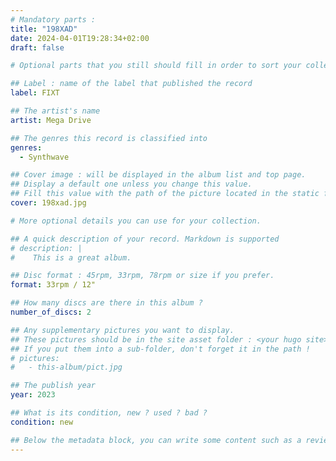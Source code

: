```yaml
---
# Mandatory parts :
title: "198XAD"
date: 2024-04-01T19:28:34+02:00
draft: false

# Optional parts that you still should fill in order to sort your collection

## Label : name of the label that published the record
label: FIXT

## The artist's name
artist: Mega Drive

## The genres this record is classified into
genres:
  - Synthwave

## Cover image : will be displayed in the album list and top page.
## Display a default one unless you change this value.
## Fill this value with the path of the picture located in the static folder
cover: 198xad.jpg

# More optional details you can use for your collection.

## A quick description of your record. Markdown is supported
# description: |
#    This is a great album.

## Disc format : 45rpm, 33rpm, 78rpm or size if you prefer.
format: 33rpm / 12"

## How many discs are there in this album ?
number_of_discs: 2

## Any supplementary pictures you want to display.
## These pictures should be in the site asset folder : <your hugo site>/static
## If you put them into a sub-folder, don't forget it in the path !
# pictures:
#   - this-album/pict.jpg

## The publish year
year: 2023

## What is its condition, new ? used ? bad ?
condition: new

## Below the metadata block, you can write some content such as a review or anything else you want. It'll be displayed in the album page.
---
```

